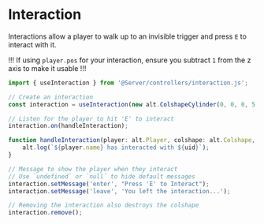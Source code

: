 # Interaction

Interactions allow a player to walk up to an invisible trigger and press `E` to interact with it.

!!!
If using `player.pos` for your interaction, ensure you subtract `1` from the z axis to make it usable
!!!

```ts
import { useInteraction } from '@Server/controllers/interaction.js';

// Create an interaction
const interaction = useInteraction(new alt.ColshapeCylinder(0, 0, 0, 5, 2), 'player', 'something-unique');

// Listen for the player to hit 'E' to interact
interaction.on(handleInteraction);

function handleInteraction(player: alt.Player, colshape: alt.Colshape, uid: string) {
    alt.log(`${player.name} has interacted with ${uid}`);
}

// Message to show the player when they interact
// Use `undefined` or `null` to hide default messages
interaction.setMessage('enter', "Press 'E' to Interact");
interaction.setMessage('leave', 'You left the interaction...');

// Removing the interaction also destroys the colshape
interaction.remove();
```
